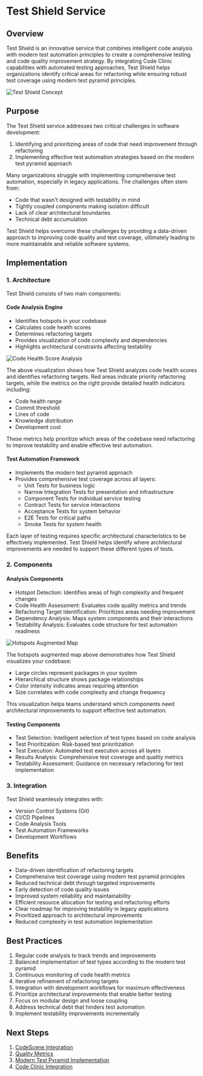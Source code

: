 # Test Shield Service

## Overview

Test Shield is an innovative service that combines intelligent code analysis with modern test automation principles to create a comprehensive testing and code quality improvement strategy. By integrating Code Clinic capabilities with automated testing approaches, Test Shield helps organizations identify critical areas for refactoring while ensuring robust test coverage using modern test pyramid principles.

![Test Shield Concept](../images/test-shield/test-shield.jpg)

## Purpose

The Test Shield service addresses two critical challenges in software development:

1. Identifying and prioritizing areas of code that need improvement through refactoring
2. Implementing effective test automation strategies based on the modern test pyramid approach

Many organizations struggle with implementing comprehensive test automation, especially in legacy applications. The challenges often stem from:

- Code that wasn't designed with testability in mind
- Tightly coupled components making isolation difficult
- Lack of clear architectural boundaries
- Technical debt accumulation

Test Shield helps overcome these challenges by providing a data-driven approach to improving code quality and test coverage, ultimately leading to more maintainable and reliable software systems.

## Implementation

### 1. Architecture

Test Shield consists of two main components:

#### Code Analysis Engine

- Identifies hotspots in your codebase
- Calculates code health scores
- Determines refactoring targets
- Provides visualization of code complexity and dependencies
- Highlights architectural constraints affecting testability

![Code Health Score Analysis](../images/test-shield/refactoring-target-with-code-health-score.png)

The above visualization shows how Test Shield analyzes code health scores and identifies refactoring targets. Red areas indicate priority refactoring targets, while the metrics on the right provide detailed health indicators including:

- Code health range
- Commit threshold
- Lines of code
- Knowledge distribution
- Development cost

These metrics help prioritize which areas of the codebase need refactoring to improve testability and enable effective test automation.

#### Test Automation Framework

- Implements the modern test pyramid approach
- Provides comprehensive test coverage across all layers:
  - Unit Tests for business logic
  - Narrow Integration Tests for presentation and infrastructure
  - Component Tests for individual service testing
  - Contract Tests for service interactions
  - Acceptance Tests for system behavior
  - E2E Tests for critical paths
  - Smoke Tests for system health

Each layer of testing requires specific architectural characteristics to be effectively implemented. Test Shield helps identify where architectural improvements are needed to support these different types of tests.

### 2. Components

#### Analysis Components

- Hotspot Detection: Identifies areas of high complexity and frequent changes
- Code Health Assessment: Evaluates code quality metrics and trends
- Refactoring Target Identification: Prioritizes areas needing improvement
- Dependency Analysis: Maps system components and their interactions
- Testability Analysis: Evaluates code structure for test automation readiness

![Hotspots Augmented Map](../images/test-shield/HotspotsAugmentedMap.png)

The hotspots augmented map above demonstrates how Test Shield visualizes your codebase:

- Large circles represent packages in your system
- Hierarchical structure shows package relationships
- Color intensity indicates areas requiring attention
- Size correlates with code complexity and change frequency

This visualization helps teams understand which components need architectural improvements to support effective test automation.

#### Testing Components

- Test Selection: Intelligent selection of test types based on code analysis
- Test Prioritization: Risk-based test prioritization
- Test Execution: Automated test execution across all layers
- Results Analysis: Comprehensive test coverage and quality metrics
- Testability Assessment: Guidance on necessary refactoring for test implementation

### 3. Integration

Test Shield seamlessly integrates with:

- Version Control Systems (Git)
- CI/CD Pipelines
- Code Analysis Tools
- Test Automation Frameworks
- Development Workflows

## Benefits

- Data-driven identification of refactoring targets
- Comprehensive test coverage using modern test pyramid principles
- Reduced technical debt through targeted improvements
- Early detection of code quality issues
- Improved system reliability and maintainability
- Efficient resource allocation for testing and refactoring efforts
- Clear roadmap for improving testability in legacy applications
- Prioritized approach to architectural improvements
- Reduced complexity in test automation implementation

## Best Practices

1. Regular code analysis to track trends and improvements
2. Balanced implementation of test types according to the modern test pyramid
3. Continuous monitoring of code health metrics
4. Iterative refinement of refactoring targets
5. Integration with development workflows for maximum effectiveness
6. Prioritize architectural improvements that enable better testing
7. Focus on modular design and loose coupling
8. Address technical debt that hinders test automation
9. Implement testability improvements incrementally

## Next Steps

1. [CodeScene Integration](./codescene.md)
2. [Quality Metrics](./quality-metrics.md)
3. [Modern Test Pyramid Implementation](./test-pyramid.md)
4. [Code Clinic Integration](./code-clinic.md)
